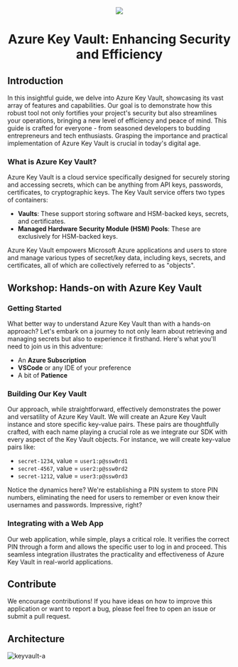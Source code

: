 <p align="center">
  <a href="https://skillicons.dev">
    <img src="https://skillicons.dev/icons?i=azure,py,html,css,vscode" />
  </a>
</p>

<h1 align="center">Azure Key Vault: Enhancing Security and Efficiency</h1>


## Introduction

In this insightful guide, we delve into Azure Key Vault, showcasing its vast array of features and capabilities. Our goal is to demonstrate how this robust tool not only fortifies your project's security but also streamlines your operations, bringing a new level of efficiency and peace of mind. This guide is crafted for everyone - from seasoned developers to budding entrepreneurs and tech enthusiasts. Grasping the importance and practical implementation of Azure Key Vault is crucial in today's digital age.

### What is Azure Key Vault?

Azure Key Vault is a cloud service specifically designed for securely storing and accessing secrets, which can be anything from API keys, passwords, certificates, to cryptographic keys. The Key Vault service offers two types of containers: 
- **Vaults**: These support storing software and HSM-backed keys, secrets, and certificates.
- **Managed Hardware Security Module (HSM) Pools**: These are exclusively for HSM-backed keys.

Azure Key Vault empowers Microsoft Azure applications and users to store and manage various types of secret/key data, including keys, secrets, and certificates, all of which are collectively referred to as "objects".

## Workshop: Hands-on with Azure Key Vault

### Getting Started

What better way to understand Azure Key Vault than with a hands-on approach? Let's embark on a journey to not only learn about retrieving and managing secrets but also to experience it firsthand. Here's what you'll need to join us in this adventure:

- An **Azure Subscription**
- **VSCode** or any IDE of your preference
- A bit of **Patience**

### Building Our Key Vault

Our approach, while straightforward, effectively demonstrates the power and versatility of Azure Key Vault. We will create an Azure Key Vault instance and store specific key-value pairs. These pairs are thoughtfully crafted, with each name playing a crucial role as we integrate our SDK with every aspect of the Key Vault objects. For instance, we will create key-value pairs like:

- `secret-1234`, value = `user1:p@ssw0rd1`
- `secret-4567`, value = `user2:p@ssw0rd2`
- `secret-1212`, value = `user3:p@ssw0rd3`

Notice the dynamics here? We're establishing a PIN system to store PIN numbers, eliminating the need for users to remember or even know their usernames and passwords. Impressive, right?

### Integrating with a Web App

Our web application, while simple, plays a critical role. It verifies the correct PIN through a form and allows the specific user to log in and proceed. This seamless integration illustrates the practicality and effectiveness of Azure Key Vault in real-world applications.

## Contribute

We encourage contributions! If you have ideas on how to improve this application or want to report a bug, please feel free to open an issue or submit a pull request.

## Architecture

![keyvault-a](https://github.com/passadis/azure-keyvault-pinlogin/assets/53148138/49c4a2be-d72c-46c8-bf0c-36ded288f01a)

